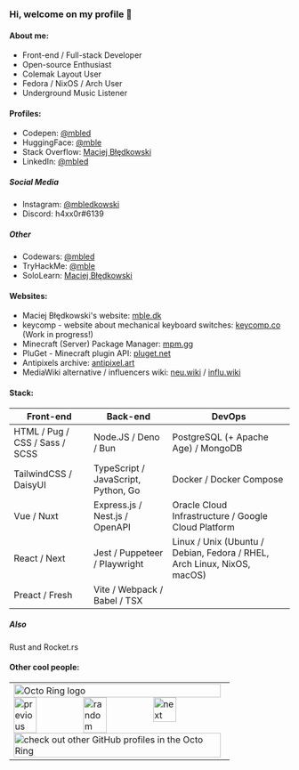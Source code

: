 ### Hi, welcome on my profile 👋
#### About me:
- Front-end / Full-stack Developer
- Open-source Enthusiast
- Colemak Layout User
- Fedora / NixOS / Arch User
- Underground Music Listener

#### Profiles:
* Codepen: [@mbled](https://codepen.io/mbled)
* HuggingFace: [@mble](https://huggingface.co/mble)
* Stack Overflow: [Maciej Błędkowski](https://stackoverflow.com/users/10492295)
* LinkedIn: [@mbled](https://linkedin.com/in/mbled)
##### Social Media
* Instagram: [@mbledkowski](https://instagram.com/mbledkowski)
* Discord: h4xx0r#6139
##### Other
* Codewars: [@mbled](https://codewars.com/users/mbled)
* TryHackMe: [@mble](https://tryhackme.com/p/mble)
* SoloLearn: [Maciej Błędkowski](https://www.sololearn.com/Profile/5637768)

#### Websites:
* Maciej Błędkowski's website: [mble.dk](https://mble.dk)
* keycomp - website about mechanical keyboard switches: [keycomp.co](https://keycomp.co) (Work in progress!)
* Minecraft (Server) Package Manager: [mpm.gg](https://mpm.gg)
* PluGet - Minecraft plugin API: [pluget.net](https://pluget.net)
* Antipixels archive: [antipixel.art](https://antipixel.art)
* MediaWiki alternative / influencers wiki: [neu.wiki](https://neu.wiki) / [influ.wiki](https://influ.wiki)

#### Stack:
Front-end | Back-end | DevOps
--------- | -------- | ------
HTML / Pug / CSS / Sass / SCSS | Node.JS / Deno / Bun | PostgreSQL (+ Apache Age) / MongoDB
TailwindCSS / DaisyUI | TypeScript / JavaScript, Python, Go | Docker / Docker Compose
Vue / Nuxt | Express.js / Nest.js / OpenAPI | Oracle Cloud Infrastructure / Google Cloud Platform
React / Next | Jest / Puppeteer / Playwright | Linux / Unix (Ubuntu / Debian, Fedora / RHEL, Arch Linux, NixOS, macOS)
Preact / Fresh | Vite / Webpack / Babel / TSX |

##### Also
Rust and Rocket.rs

#### Other cool people:
<table><tbody><tr><td><a href="https://octo-ring.com/"><img src="https://octo-ring.com/static/img/widget/top.png" width="99%" alt="Octo Ring logo" align="top"></a><br><a href="https://octo-ring.com/p/mbledkowski/prev"><img src="https://octo-ring.com/static/img/widget/prev.png" width="33%" alt="previous" align="top" title="previous profile"></a><a href="https://octo-ring.com/p/mbledkowski/random"><img src="https://octo-ring.com/static/img/widget/random.png" width="33%" alt="random" align="top" title="random profile"></a><a href="https://octo-ring.com/p/mbledkowski/next"><img src="https://octo-ring.com/static/img/widget/next.png" width="33%" alt="next" align="top" title="next profile"></a><br><a href="https://octo-ring.com/"><img src="https://octo-ring.com/static/img/widget/bottom.png" width="99%" alt="check out other GitHub profiles in the Octo Ring" align="top"></a></td></tr></tbody></table> 
